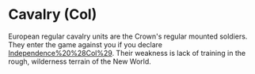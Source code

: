 # Cavalry (Col)

European regular cavalry units are the Crown's regular mounted soldiers. They enter the game against you if you declare [Independence%20%28Col%29](Independence). Their weakness is lack of training in the rough, wilderness terrain of the New World.